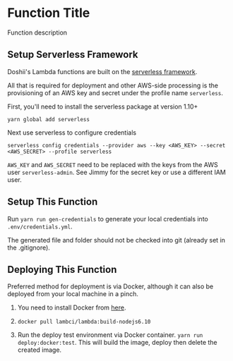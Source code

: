 # Function Title

Function description

## Setup Serverless Framework

Doshii's Lambda functions are built on the [serverless framework](https://serverless.com/framework/docs/).

All that is required for deployment and other AWS-side processing is the provisioning of an AWS key and secret under the profile name `serverless`.

First, you'll need to install the serverless package at version 1.10+

`yarn global add serverless`

Next use serverless to configure credentials

`serverless config credentials --provider aws --key <AWS_KEY> --secret <AWS_SECRET> --profile serverless`

`AWS_KEY` and `AWS_SECRET` need to be replaced with the keys from the AWS user `serverless-admin`. See Jimmy for the secret key or use a different IAM user.

## Setup This Function

Run `yarn run gen-credentials` to generate your local credentials into `.env/credentials.yml`.

The generated file and folder should not be checked into git (already set in the .gitignore).

## Deploying This Function

Preferred method for deployment is via Docker, although it can also be deployed from your local machine in a pinch.

1. You need to install Docker from [here](https://docs.docker.com/docker-for-mac/install/).

2. `docker pull lambci/lambda:build-nodejs6.10`

3. Run the deploy test environment via Docker container. `yarn run deploy:docker:test`. This will build the image, deploy then delete the created image.
